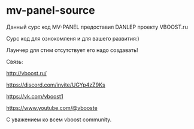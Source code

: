 # mv-panel-source
Данный сурс код MV-PANEL предоставил DANLEP проекту VBOOST.ru

Сурс код для ознокомленя и для вашего развития:)

Лаунчер для стим отсутствует его надо создавать!

Связь:

http://vboost.ru/

https://discord.com/invite/UGYp4zZ9Ks

https://vk.com/vboost1

https://www.youtube.com/@vbooste


С уважением ко всем vboost community.


